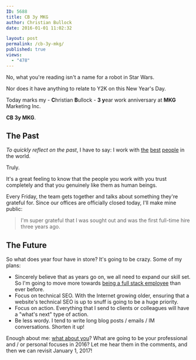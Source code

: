 ```yaml
---
ID: 5688
title: CB 3y MKG
author: Christian Bullock
date: 2016-01-01 11:02:32

layout: post
permalink: /cb-3y-mkg/
published: true
views:
  - "478"
---
```

No, what you're reading isn't a name for a robot in Star Wars.

Nor does it have anything to relate to Y2K on this New Year's Day.

Today marks my - <strong>C</strong>hristian <strong>B</strong>ullock - <strong>3 y</strong>ear work anniversary at <strong>MKG</strong> Marketing Inc.

<strong>CB 3y MKG</strong>.
<h2>The Past</h2>
<em>To quickly reflect on the past</em>, I have to say: I work with <a href="https://www.linkedin.com/in/mikekrass" target="_blank">the</a> <a href="https://www.linkedin.com/in/kerryguard" target="_blank">best</a> <a href="https://www.linkedin.com/in/jessicareckerward" target="_blank">people</a> in the world.

Truly.

It's a great feeling to know that the people you work with you trust completely and that you genuinely like them as human beings.

Every Friday, the team gets together and talks about something they're grateful for. Since our offices are officially closed today, I'll make mine public:
<blockquote>I'm super grateful that I was sought out and was the first full-time hire three years ago.</blockquote>
<h2>The Future</h2>
So what does year four have in store? It's going to be crazy. Some of my plans:
<ul>
	<li>Sincerely believe that as years go on, we all need to expand our skill set. So I'm going to move more towards <a href="https://medium.com/@chrismessina/the-full-stack-employee-ed0db089f0a1#.jao2jq9wk" target="_blank">being a full stack employee</a> than ever before.</li>
	<li>Focus on technical SEO. With the Internet growing older, ensuring that a website's technical SEO is up to snuff is going to be a huge priority.</li>
	<li>Focus on action. Everything that I send to clients or colleagues will have a "what's next" type of action.</li>
	<li>Be less wordy. I tend to write long blog posts / emails / IM conversations. Shorten it up!</li>
</ul>
Enough about me: <span style="text-decoration: underline;">what about you</span>? What are going to be your professional and / or personal focuses in 2016? Let me hear them in the comments, and then we can revisit January 1, 2017!